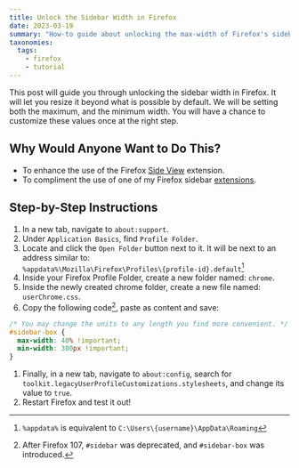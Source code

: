```yaml
---
title: Unlock the Sidebar Width in Firefox
date: 2023-03-19
summary: "How-to guide about unlocking the max-width of Firefox's sidebar. Doing so net's you a better experience when using extensions within the sidebar."
taxonomies:
  tags:
    - firefox
    - tutorial
---
```


This post will guide you through unlocking the sidebar width in Firefox. It will let you resize it beyond what is possible by default. We will be setting both the maximum, and the minimum width. You will have a chance to customize these values once at the right step.

<!-- more -->

## Why Would Anyone Want to Do This?

- To enhance the use of the Firefox [Side View](https://addons.mozilla.org/en-US/firefox/addon/side-view/) extension.
- To compliment the use of one of my Firefox sidebar [extensions](https://addons.mozilla.org/en-US/firefox/user/17772574/).

## Step-by-Step Instructions

1. In a new tab, navigate to `about:support`.
2. Under `Application Basics`, find `Profile Folder`.
3. Locate and click the `Open Folder` button next to it. It will be next to an address similar to:  
`%appdata%\Mozilla\Firefox\Profiles\{profile-id}.default`[^1]
4. Inside your Firefox Profile Folder, create a new folder named: `chrome`.
5. Inside the newly created chrome folder, create a new file named: `userChrome.css`.
6. Copy the following code[^2], paste as content and save:

```css
/* You may change the units to any length you find more convenient. */
#sidebar-box {
  max-width: 40% !important;
  min-width: 300px !important;
}
```

1. Finally, in a new tab, navigate to `about:config`, search for `toolkit.legacyUserProfileCustomizations.stylesheets`, and change its value to `true`.
2. Restart Firefox and test it out!

[^1]: `%appdata%` is equivalent to `C:\Users\{username}\AppData\Roaming`  
[^2]: After Firefox 107, `#sidebar` was deprecated, and `#sidebar-box` was introduced.
